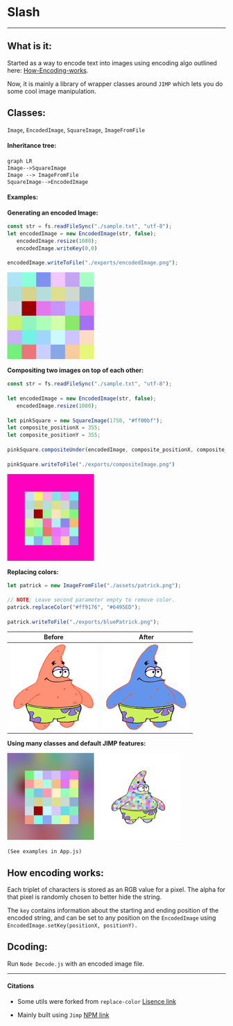 # Slash
---
## What is it:

Started as a way to encode text into images using encoding algo outlined here: [How-Encoding-works](#How-Encoding-works).

Now, it is mainly a library of wrapper classes around `JIMP` which lets you do some cool image manipulation.

## Classes:

`Image`, `EncodedImage`, `SquareImage`, `ImageFromFile`

#### Inheritance tree:

```mermaid
graph LR
Image-->SquareImage
Image --> ImageFromFile
SquareImage-->EncodedImage
```

#### Examples:
**Generating an encoded Image:**
``` javascript
const str = fs.readFileSync("./sample.txt", "utf-8");
let encodedImage = new EncodedImage(str, false);
   encodedImage.resize(1080);
   encodedImage.writeKey(0,0)

encodedImage.writeToFile("./exports/encodedImage.png");
```

<img src="./exports/encodedImage.png" width="200" height="200">

**Compositing two images on top of each other:**
```javascript
const str = fs.readFileSync("./sample.txt", "utf-8");

let encodedImage = new EncodedImage(str, false);
   encodedImage.resize(1080);

let pinkSquare = new SquareImage(1750, "#ff00bf");
let composite_positionX = 355;
let composite_positionY = 355;

pinkSquare.compositeUnder(encodedImage, composite_positionX, composite_positionY);

pinkSquare.writeToFile("./exports/compositeImage.png")
```
<img src="./exports/compositeImage.png" width="200" height="200">

**Replacing colors:**
```javascript
let patrick = new ImageFromFile("./assets/patrick.png");

// NOTE: Leave second parameter empty to remove color.
patrick.replaceColor("#ff9176", "#6495ED");

patrick.writeToFile("./exports/bluePatrick.png");
```
| Before | After |
|--------|-------|
|<img src="./assets/patrick.png" width="200" height="200">        |   <img src="./exports/bluePatrick.png" width="200" height="200">    |


**Using many classes and default JIMP features:**

<img src="./exports/composite.png" width="200" height="200"><img src="./exports/patrick.png" width="200" height="200">

`(See examples in App.js)`

## How encoding works:
Each triplet of characters is stored as an RGB value for a pixel. The alpha for that pixel is randomly chosen to better hide the string.

The `key` contains information about the starting and ending position of the encoded string, and can be set to any position on the `EncodedImage` using `EncodedImage.setKey(positionX, positionY).`

## Dcoding:
Run `Node Decode.js` with an encoded image file.

---

#### Citations
* Some utils were forked from `replace-color` [Lisence link](https://github.com/turakvlad/replace-color/blob/master/LICENSE)

* Mainly built using `Jimp` [NPM link](https://www.npmjs.com/package/jimp)







